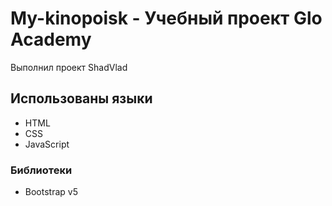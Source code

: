 # My-kinopoisk - Учебный проект Glo Academy
Выполнил проект ShadVlad
## Использованы языки
- HTML
- CSS
- JavaScript
### Библиотеки
- Bootstrap v5
